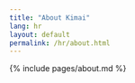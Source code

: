 ```yaml
---
title: "About Kimai"
lang: hr
layout: default
permalink: /hr/about.html
---
```


{% include pages/about.md %}